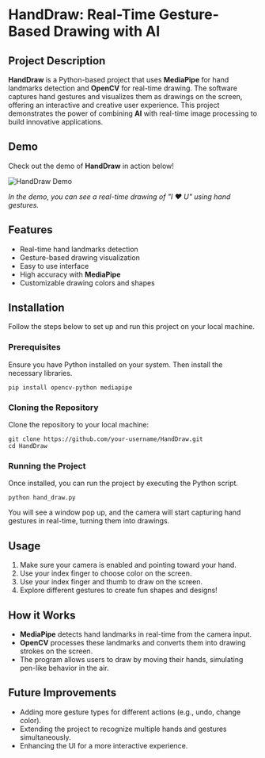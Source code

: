 <h1>HandDraw: Real-Time Gesture-Based Drawing with AI</h1>

<h2>Project Description</h2>

<p><strong>HandDraw</strong> is a Python-based project that uses <strong>MediaPipe</strong> for hand landmarks detection and <strong>OpenCV</strong> for real-time drawing. The software captures hand gestures and visualizes them as drawings on the screen, offering an interactive and creative user experience. This project demonstrates the power of combining <strong>AI</strong> with real-time image processing to build innovative applications.</p>

<h2>Demo</h2>

<p>Check out the demo of <strong>HandDraw</strong> in action below!</p>
<img src="demo.gif" alt="HandDraw Demo" style="max-width:100%;">
<p><em>In the demo, you can see a real-time drawing of "I ❤️ U" using hand gestures.</em></p>

<h2>Features</h2>
<ul>
  <li>Real-time hand landmarks detection</li>
  <li>Gesture-based drawing visualization</li>
  <li>Easy to use interface</li>
  <li>High accuracy with <strong>MediaPipe</strong></li>
  <li>Customizable drawing colors and shapes</li>
</ul>

<h2>Installation</h2>

<p>Follow the steps below to set up and run this project on your local machine.</p>

<h3>Prerequisites</h3>
<p>Ensure you have Python installed on your system. Then install the necessary libraries.</p>

<pre><code>pip install opencv-python mediapipe</code></pre>

<h3>Cloning the Repository</h3>
<p>Clone the repository to your local machine:</p>

<pre><code>git clone https://github.com/your-username/HandDraw.git
cd HandDraw</code></pre>

<h3>Running the Project</h3>
<p>Once installed, you can run the project by executing the Python script.</p>

<pre><code>python hand_draw.py</code></pre>

<p>You will see a window pop up, and the camera will start capturing hand gestures in real-time, turning them into drawings.</p>

<h2>Usage</h2>
<ol>
  <li>Make sure your camera is enabled and pointing toward your hand.</li>
  <li>Use your index finger to choose color on the screen.</li>
<li>Use your index finger and thumb to draw on the screen.</li>

  <li>Explore different gestures to create fun shapes and designs!</li>
</ol>


<h2>How it Works</h2>

<ul>
  <li><strong>MediaPipe</strong> detects hand landmarks in real-time from the camera input.</li>
  <li><strong>OpenCV</strong> processes these landmarks and converts them into drawing strokes on the screen.</li>
  <li>The program allows users to draw by moving their hands, simulating pen-like behavior in the air.</li>
</ul>

<h2>Future Improvements</h2>
<ul>
  <li>Adding more gesture types for different actions (e.g., undo, change color).</li>
  <li>Extending the project to recognize multiple hands and gestures simultaneously.</li>
  <li>Enhancing the UI for a more interactive experience.</li>
</ul>


